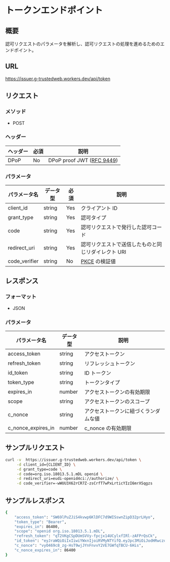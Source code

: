 # トークンエンドポイント

## 概要

認可リクエストのパラメータを解析し、認可リクエストの処理を進めるためのエンドポイント。

## URL

https://issuer.g-trustedweb.workers.dev/api/token

## リクエスト

### メソッド

- POST

### ヘッダー

| ヘッダー | 必須 | 説明                                                                     |
| -------- | ---- | ------------------------------------------------------------------------ |
| DPoP     | No   | DPoP proof JWT ([RFC 9449](https://www.rfc-editor.org/rfc/rfc9449.html)) |

### パラメータ

| パラメータ名  | データ型 | 必須 | 説明                                                         |
| ------------- | -------- | ---- | ------------------------------------------------------------ |
| client_id     | string   | Yes  | クライアント ID                                              |
| grant_type    | string   | Yes  | 認可タイプ                                                   |
| code          | string   | Yes  | 認可リクエストで発行した認可コード                           |
| redirect_uri  | string   | Yes  | 認可リクエストで送信したものと同じリダイレクト URI           |
| code_verifier | string   | No   | [PKCE](https://www.rfc-editor.org/rfc/rfc7636.html) の検証値 |

## レスポンス

### フォーマット

- JSON

### パラメータ

| パラメータ名       | データ型 | 説明                                 |
| ------------------ | -------- | ------------------------------------ |
| access_token       | string   | アクセストークン                     |
| refresh_token      | string   | リフレッシュトークン                 |
| id_token           | string   | ID トークン                          |
| token_type         | string   | トークンタイプ                       |
| expires_in         | number   | アクセストークンの有効期限           |
| scope              | string   | アクセストークンのスコープ           |
| c_nonce            | string   | アクセストークンに紐づくランダムな値 |
| c_nonce_expires_in | number   | c_nonce の有効期限                   |

## サンプルリクエスト

```sh
curl -v  https://issuer.g-trustedweb.workers.dev/api/token \
     -d client_id={CLIENT_ID} \
     -d grant_type=code \
     -d code=org.iso.18013.5.1.mDL openid \
     -d redirect_uri=eudi-openid4ci://authorize/ \
     -d code_verifier=-wWUU3X62rCR7Z-zsCrfT7wPxLrticYIzI6mrXSqgzs
```

## サンプルレスポンス

```sh
{
    "access_token": "SW69lPuZJiS4kvwp6KlDFC7d9WISswnZipD32prLHyo",
    "token_type": "Bearer",
    "expires_in": 86400,
    "scope": "openid org.iso.18013.5.1.mDL",
    "refresh_token": "qT2VKgCSpDUmSVVy-fpcjx14UCylxfIRl-zAFPrQsCk",
    "id_token": "eyJraWQiOiIxIiwiYWxnIjoiRVMyNTYifQ.eyJpc3MiOiJodHRwczovL2lzc3Vlci5nLXRydXN0ZWR3ZWIud29ya2Vycy5kZXYiLCJzdWIiOiIxMDA0IiwiYXVkIjoidHcyNC53YWxsZXQuZGVudHN1c29rZW4uY29tIiwiZXhwIjoxNzMxOTc4MDIyLCJpYXQiOjE3MzE4OTE2MjIsImF1dGhfdGltZSI6MTczMTg5MTU1Mywic19oYXNoIjoiNHhGSVpOSnRtX0NMVHNJanFmWHpyZyJ9.mOKMbnu4_r7Hy89qxu8FX7I0SrNFAB7P0NfZhk0Bbh7fpYHe8R-BxoQjsEILNnqxOVxJDJODru-AndvyKRWETw",
    "c_nonce": "vyO469c8_zg-HsT9wjJYnFnvvY2VE7GWfqTBCU-6His",
    "c_nonce_expires_in": 86400
}
```
